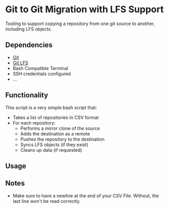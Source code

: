 # Git to Git Migration with LFS Support
Tooling to support copying a repository from one git source to another, including LFS objects.

## Dependencies
- [Git](https://git-scm.com/downloads)
- [Git LFS](https://git-lfs.com)
- Bash Compatible Terminal
- SSH credentials configured
- ...

## Functionality
This script is a very simple bash script that:

- Takes a list of repositories in CSV format
- For each repository:
   - Performs a mirror clone of the source
   - Adds the destination as a remote
   - Pushes the repository to the destination
   - Syncs LFS objects (if they exist)
   - Cleans up data (if requested)

## Usage

## Notes
- Make sure to have a newline at the end of your CSV File. Without, the last line won't be read correctly.